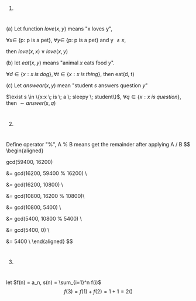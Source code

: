 1. #
(a) Let function $love(x, y)$ means "x loves y",

$\forall x \in$ \{p: p is a pet\}, $\forall y \in$ \{p: p is a pet} and y $\not ={x}$,

 then $love(x, x) \lor love(x, y)$

(b) let $eat(x, y)$ means "animal *x* eats food *y*".

$\forall d \in \{x:x\;is\;dog\},\forall t\in\{x: x\;is\;thing\}$, then
eat(d, t)

(c) Let $answear(x, y)$ mean "student *s* answers question *y*"

$\exist s \in \{x:x \; is \; a \; sleepy  \; student\}$, $\forall q \in \{x:x\;is\;question\}$, then $\sim answer(s, q)$

2. #

Define operator "%", A % B means get the remainder after applying A / B
$$
\begin{aligned}

gcd(59400, 16200)

&= gcd(16200, 59400 \% 16200) \\

&= gcd(16200, 10800) \\

&= gcd(10800, 16200 \% 10800)\\

&= gcd(10800, 5400) \\

&= gcd(5400, 10800 \% 5400) \\

&= gcd(5400, 0) \\

&= 5400 \\
\end{aligned}
$$

3. #
let $f(n) = a_n, s(n) = \sum_{i=1}^n f(i)$
$$
f(3) = f(1) + f(2) = 1 + 1 = 2
()
$$